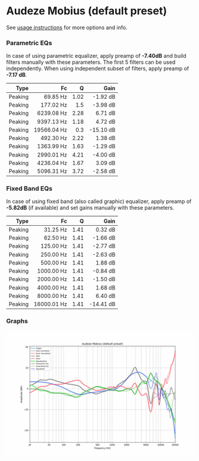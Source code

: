 # Audeze Mobius (default preset)
See [usage instructions](https://github.com/jaakkopasanen/AutoEq#usage) for more options and info.

### Parametric EQs
In case of using parametric equalizer, apply preamp of **-7.40dB** and build filters manually
with these parameters. The first 5 filters can be used independently.
When using independent subset of filters, apply preamp of **-7.17 dB**.

| Type    | Fc          |    Q | Gain      |
|--------:|------------:|-----:|----------:|
| Peaking | 69.85 Hz    | 1.02 | -1.92 dB  |
| Peaking | 177.02 Hz   | 1.5  | -3.98 dB  |
| Peaking | 6239.08 Hz  | 2.28 | 6.71 dB   |
| Peaking | 9397.13 Hz  | 1.18 | 4.72 dB   |
| Peaking | 19566.04 Hz | 0.3  | -15.10 dB |
| Peaking | 492.30 Hz   | 2.22 | 1.38 dB   |
| Peaking | 1363.99 Hz  | 1.63 | -1.29 dB  |
| Peaking | 2990.01 Hz  | 4.21 | -4.00 dB  |
| Peaking | 4236.04 Hz  | 1.67 | 3.09 dB   |
| Peaking | 5096.31 Hz  | 3.72 | -2.58 dB  |

### Fixed Band EQs
In case of using fixed band (also called graphic) equalizer, apply preamp of **-5.82dB**
(if available) and set gains manually with these parameters.

| Type    | Fc          |    Q | Gain      |
|--------:|------------:|-----:|----------:|
| Peaking | 31.25 Hz    | 1.41 | 0.32 dB   |
| Peaking | 62.50 Hz    | 1.41 | -1.66 dB  |
| Peaking | 125.00 Hz   | 1.41 | -2.77 dB  |
| Peaking | 250.00 Hz   | 1.41 | -2.63 dB  |
| Peaking | 500.00 Hz   | 1.41 | 1.88 dB   |
| Peaking | 1000.00 Hz  | 1.41 | -0.84 dB  |
| Peaking | 2000.00 Hz  | 1.41 | -1.50 dB  |
| Peaking | 4000.00 Hz  | 1.41 | 1.68 dB   |
| Peaking | 8000.00 Hz  | 1.41 | 6.40 dB   |
| Peaking | 16000.01 Hz | 1.41 | -14.41 dB |

### Graphs
![](./Audeze%20Mobius%20(default%20preset).png)